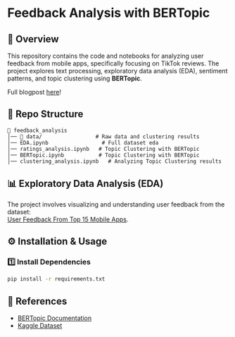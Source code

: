 # Feedback Analysis with BERTopic

## 📌 Overview
This repository contains the code and notebooks for analyzing user feedback from mobile apps, specifically focusing on TikTok reviews. The project explores text processing, exploratory data analysis (EDA), sentiment patterns, and topic clustering using **BERTopic**.

Full blogpost [here](https://nguyenquocanh-blog.github.io/2025-03-10-FeedbackAnalysis/)!

## 📂 Repo Structure
```
📁 feedback_analysis
│── 📁 data/                 # Raw data and clustering results
│── EDA.ipynb                 # Full dataset eda
│── ratings_analysis.ipynb   # Topic Clustering with BERTopic
│── BERTopic.ipynb           # Topic Clustering with BERTopic
│── clustering_analysis.ipynb   # Analyzing Topic Clustering results
```

## 📊 Exploratory Data Analysis (EDA)
The project involves visualizing and understanding user feedback from the dataset:  
[User Feedback From Top 15 Mobile Apps](https://www.kaggle.com/datasets/mhamidasn/user-feedback-data-from-the-top-15-mobile-apps/data).

## ⚙️ Installation & Usage
### 1️⃣ Install Dependencies
```bash
pip install -r requirements.txt
```


## 📜 References
- [BERTopic Documentation](https://maartengr.github.io/BERTopic/)
- [Kaggle Dataset](https://www.kaggle.com/datasets/mhamidasn/user-feedback-data-from-the-top-15-mobile-apps/data)

